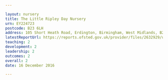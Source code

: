 ```yaml
---

layout: nursery
title: The Little Ripley Day Nursery
urn: EY224723
postcode: B23 6LH
address: 105 Short Heath Road, Erdington, Birmingham, West Midlands, B23 6LH
latestReportUrl: https://reports.ofsted.gov.uk/provider/files/2632929/urn/EY224723.pdf
teaching: 2
development: 2
leadership: 2
outcomes: 2
overall: 2
date: 16 December 2016

---
```

